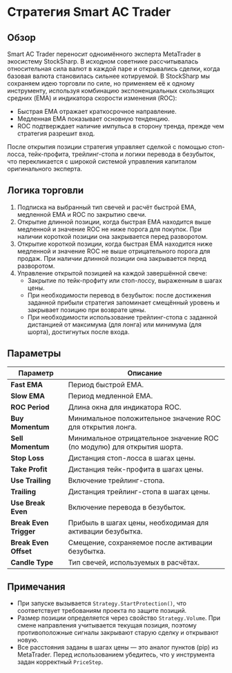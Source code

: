 # Стратегия Smart AC Trader

## Обзор
Smart AC Trader переносит одноимённого эксперта MetaTrader в экосистему StockSharp. В исходном советнике рассчитывалась относительная сила валют в каждой паре и открывались сделки, когда базовая валюта становилась сильнее котируемой. В StockSharp мы сохраняем идею торговли по силе, но применяем её к одному инструменту, используя комбинацию экспоненциальных скользящих средних (EMA) и индикатора скорости изменения (ROC):

- Быстрая EMA отражает краткосрочное направление.
- Медленная EMA показывает основную тенденцию.
- ROC подтверждает наличие импульса в сторону тренда, прежде чем стратегия разрешит вход.

После открытия позиции стратегия управляет сделкой с помощью стоп-лосса, тейк-профита, трейлинг-стопа и логики перевода в безубыток, что перекликается с широкой системой управления капиталом оригинального эксперта.

## Логика торговли
1. Подписка на выбранный тип свечей и расчёт быстрой EMA, медленной EMA и ROC по закрытию свечи.
2. Открытие длинной позиции, когда быстрая EMA находится выше медленной и значение ROC не ниже порога для покупок. При наличии короткой позиции она закрывается перед разворотом.
3. Открытие короткой позиции, когда быстрая EMA находится ниже медленной и значение ROC не выше отрицательного порога для продаж. При наличии длинной позиции она закрывается перед разворотом.
4. Управление открытой позицией на каждой завершённой свече:
   - Закрытие по тейк-профиту или стоп-лоссу, выраженным в шагах цены.
   - При необходимости перевод в безубыток: после достижения заданной прибыли стратегия запоминает смещённый уровень и закрывает позицию при возврате цены.
   - При необходимости использование трейлинг-стопа с заданной дистанцией от максимума (для лонга) или минимума (для шорта), достигнутых после входа.

## Параметры
| Параметр | Описание |
|----------|----------|
| **Fast EMA** | Период быстрой EMA. |
| **Slow EMA** | Период медленной EMA. |
| **ROC Period** | Длина окна для индикатора ROC. |
| **Buy Momentum** | Минимальное положительное значение ROC для открытия лонга. |
| **Sell Momentum** | Минимальное отрицательное значение ROC (по модулю) для открытия шорта. |
| **Stop Loss** | Дистанция стоп-лосса в шагах цены. |
| **Take Profit** | Дистанция тейк-профита в шагах цены. |
| **Use Trailing** | Включение трейлинг-стопа. |
| **Trailing** | Дистанция трейлинг-стопа в шагах цены. |
| **Use Break Even** | Включение перевода в безубыток. |
| **Break Even Trigger** | Прибыль в шагах цены, необходимая для активации безубытка. |
| **Break Even Offset** | Смещение, сохраняемое после активации безубытка. |
| **Candle Type** | Тип свечей, используемых в расчётах. |

## Примечания
- При запуске вызывается `Strategy.StartProtection()`, что соответствует требованиям проекта по защите позиций.
- Размер позиции определяется через свойство `Strategy.Volume`. При смене направления учитывается текущая позиция, поэтому противоположные сигналы закрывают старую сделку и открывают новую.
- Все расстояния заданы в шагах цены — это аналог пунктов (pip) из MetaTrader. Перед использованием убедитесь, что у инструмента задан корректный `PriceStep`.
